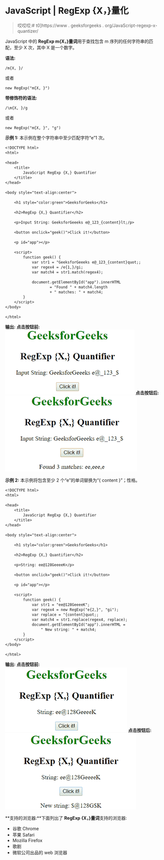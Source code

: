 # JavaScript | RegExp {X，}量化

> 哎哎哎:# t0]https://www . geeksforgeeks . org/JavaScript-regexp-x-quantizer/

JavaScript 中的 **RegExp m{X，}量词**用于查找包含 m 序列的任何字符串的匹配，至少 X 次，其中 X 是一个数字。

**语法:**

```
/m{X, }/ 
```

或者

```
new RegExp("m{X, }")
```

**带修饰符的语法:**

```
/\m{X, }/g 
```

或者

```
new RegExp("m{X, }", "g")
```

**示例 1:** 本示例在整个字符串中至少匹配字符“e”1 次。

```
<!DOCTYPE html>
<html>

<head>
    <title>
        JavaScript RegExp {X,} Quantifier
    </title>
</head>    

<body style="text-align:center">

    <h1 style="color:green">GeeksforGeeks</h1>

    <h2>RegExp {X,} Quantifier</h2>

    <p>Input String: GeeksforGeeeks e@_123_{content}lt;/p>

    <button onclick="geek()">Click it!</button>

    <p id="app"></p>

    <script>
        function geek() {
            var str1 = "GeeksforGeeeks e@_123_{content}quot;;
            var regex4 = /e{1,}/gi;
            var match4 = str1.match(regex4);

            document.getElementById("app").innerHTML
                    = "Found " + match4.length
                    + " matches: " + match4;
        }
    </script>
</body>

</html>                    
```

**输出:**
**点击按钮前:**
![atleastX](img/0f6f54f11f9beabc61d6877acf202375.png)
**点击按钮后:**
![atleastX](img/19368b7d5a878eca566a09bde6a0481d.png)

**示例 2:** 本示例将包含至少 2 个“e”的单词替换为“{ content }”；性格。

```
<!DOCTYPE html>
<html>

<head>
    <title>
        JavaScript RegExp {X,} Quantifier
    </title>
</head>    

<body style="text-align:center">

    <h1 style="color:green">GeeksforGeeks</h1>

    <h2>RegExp {X,} Quantifier</h2>

    <p>String: ee@128GeeeeK</p>

    <button onclick="geek()">Click it!</button>

    <p id="app"></p>

    <script>
        function geek() {
            var str1 = "ee@128GeeeeK";
            var regex4 = new RegExp("e{2,}", "gi");         
            var replace = "{content}quot;;
            var match4 = str1.replace(regex4, replace);
            document.getElementById("app").innerHTML = 
                " New string: " + match4;
        }
    </script>
</body>

</html>                    
```

**输出:**
**点击按钮前:**
![atleastX](img/1a7d453795939c923e37945f15b4d8be.png)
**点击按钮后:**
![atleastX](img/1059046fa9b5d01e4ffafdfab4ce3463.png)

**支持的浏览器:**下面列出了 **RegExp {X，}量词**支持的浏览器:

*   谷歌 Chrome
*   苹果 Safari
*   Mozilla Firefox
*   歌剧
*   微软公司出品的 web 浏览器